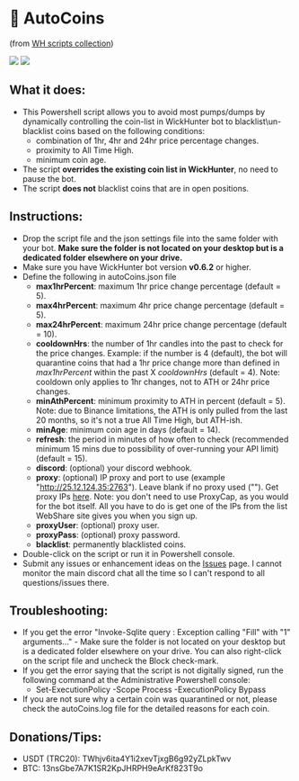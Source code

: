 # :blossom: AutoCoins
(from [WH scripts collection](https://github.com/daisy613/wickHunter-scripts))

![](https://i.imgur.com/irVC0PS.png)
![](https://i.imgur.com/4VUpzYf.png)

## What it does:
- This Powershell script allows you to avoid most pumps/dumps by dynamically controlling the coin-list in WickHunter bot to blacklist\un-blacklist coins based on the following conditions:
  - combination of 1hr, 4hr and 24hr price percentage changes.
  - proximity to All Time High.
  - minimum coin age.
- The script **overrides the existing coin list in WickHunter**, no need to pause the bot.
- The script **does not** blacklist coins that are in open positions.

## Instructions:
- Drop the script file and the json settings file into the same folder with your bot. **Make sure the folder is not located on your desktop but is a dedicated folder elsewhere on your drive.**
- Make sure you have WickHunter bot version **v0.6.2** or higher.
- Define the following in autoCoins.json file
  - **max1hrPercent**: maximum 1hr price change percentage (default = 5).
  - **max4hrPercent**: maximum 4hr price change percentage (default = 5).
  - **max24hrPercent**: maximum 24hr price change percentage (default = 10).
  - **cooldownHrs**: the number of 1hr candles into the past to check for the price changes. Example: if the number is 4 (default), the bot will quarantine coins that had a 1hr price change more than defined in _max1hrPercent_ within the past X _cooldownHrs_ (default = 4). Note: cooldown only applies to 1hr changes, not to ATH or 24hr price changes.
  - **minAthPercent**: minimum proximity to ATH in percent (default = 5). Note: due to Binance limitations, the ATH is only pulled from the last 20 months, so it's not a true All Time High, but ATH-ish.
  - **minAge**: minimum coin age in days (default = 14).
  - **refresh**: the period in minutes of how often to check (recommended minimum 15 mins due to possibility of over-running your API limit) (default = 15).
  - **discord**: (optional) your discord webhook.
  - **proxy**: (optional) IP proxy and port to use (example "http://25.12.124.35:2763"). Leave blank if no proxy used (""). Get proxy IPs [here](https://www.webshare.io/?referral_code=wn3nlqpeqog7). Note: you don't need to use ProxyCap, as you would for the bot itself. All you have to do is get one of the IPs from the list WebShare site gives you when you sign up.
  - **proxyUser**: (optional) proxy user.
  - **proxyPass**: (optional) proxy password.
  - **blacklist**: permanently blacklisted coins.
- Double-click on the script or run it in Powershell console.
- Submit any issues or enhancement ideas on the [Issues](https://github.com/daisy613/autoCoins/issues) page. I cannot monitor the main discord chat all the time so I can't respond to all questions/issues there.

## Troubleshooting:
- If you get the error "Invoke-Sqlite query : Exception calling "Fill" with "1" arguments..." - Make sure the folder is not located on your desktop but is a dedicated folder elsewhere on your drive. You can also right-click on the script file and uncheck the Block check-mark.
- If you get the error saying that the script is not digitally signed, run the following command at the Administrative Powershell console:
  - Set-ExecutionPolicy -Scope Process -ExecutionPolicy Bypass
- If you are not sure why a certain coin was quarantined or not, please check the autoCoins.log file for the detailed reasons for each coin.

## Donations/Tips:
- USDT (TRC20): TWhjv6ita4Y1i2xevTjxgB6g92yZLpkTwv
- BTC: 13nsGbe7A7K1SR2KpJHRPH9eArKf823T9o
